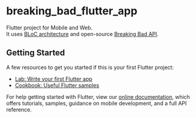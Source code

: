 # breaking_bad_flutter_app

Flutter project for Mobile and Web.  
It uses [BLoC architecture](https://bloclibrary.dev) and open-source [Breaking Bad API](https://breakingbadapi.com/).

## Getting Started

A few resources to get you started if this is your first Flutter project:

- [Lab: Write your first Flutter app](https://flutter.dev/docs/get-started/codelab)
- [Cookbook: Useful Flutter samples](https://flutter.dev/docs/cookbook)

For help getting started with Flutter, view our
[online documentation](https://flutter.dev/docs), which offers tutorials,
samples, guidance on mobile development, and a full API reference.
